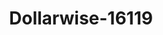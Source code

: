 ---
f_zip-code: 98148
f_state-code: WA
title: Dollarwise-16119
f_phone: 206-241-6771
f_city-only: Seattle
f_address: 15001 Pacific Hwys Seattle
f_location-unique-id: '16119'
slug: dollarwise-16119
updated-on: '2024-05-30T13:46:58.046Z'
created-on: '2024-05-30T13:36:59.803Z'
published-on: '2024-05-30T13:54:32.469Z'
f_city-state: cms/city/seattle-wa.md
f_company: cms/company/dollarwise.md
f_state: cms/state/washington.md
layout: '[payday-loan].html'
tags: payday-loan
---